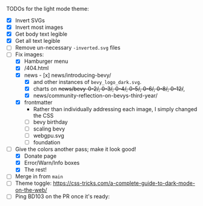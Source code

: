 TODOs for the light mode theme:

- [x] Invert SVGs
- [x] Invert most images
- [x] Get body text legible
- [x] Get all text legible
- [ ] Remove un-necessary `-inverted.svg` files
- [ ] Fix images:
    - [x] Hamburger menu
    - [x] /404.html
    - [x] news
	      - [x] news/introducing-bevy/
        - [x] and other instances of `bevy_logo_dark.svg`.
        - [x] charts on ~~news/bevy-0-2/, 0-3/, 0-4/, 0-5/, 0-6/, 0-8/, 0-12/~~, 
        - [x] news/community-reflection-on-bevys-third-year/
   - [x] frontmatter
       - Rather than individually addressing each image, I simply changed the CSS
       - [ ] bevy birthday
       - [ ] scaling bevy
       - [ ] webgpu.svg
       - [ ] foundation
- [ ] Give the colors another pass; make it look good!
    - [x] Donate page
    - [x] Error/Warn/Info boxes
    - [x] The rest!
- [ ] Merge in from `main`
- [ ] Theme toggle: https://css-tricks.com/a-complete-guide-to-dark-mode-on-the-web/
- [ ] Ping BD103 on the PR once it's ready:
